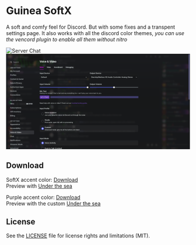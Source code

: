 # Guinea SoftX

A soft and comfy feel for Discord. But with some fixes and a transpent settings page. It also works with all the discord color themes, _you can use the vencord plugin to enable all them without nitro_

![Server Chat](https://github.com/Guineapigboyx/Guinea-SoftX/blob/main/Images/Themes.webp?raw=true)
![Settings](https://github.com/Guineapigboyx/Guinea-SoftX/blob/main/Images/Settings.png?raw=true)

## Download

SoftX accent color: [Download](https://github.com/Guineapigboyx/Guinea-SoftX/releases/download/The-Main/Guinea-Softx-Green-Accents.css)        
 Preview with [Under the sea](https://github.com/user-attachments/assets/4b1245c0-8fd7-41a8-9c64-3bded4a62e05)
   
Purple accent color: [Download](https://github.com/Guineapigboyx/Guinea-SoftX/releases/download/The-Main/Guinea-Softx-Purple-accents.css)      
Preview with the custom [Under the sea](https://github.com/user-attachments/assets/230b6bdc-65d7-45fc-87f6-ca15d9646720)

## License

See the [LICENSE](https://github.com/DiscordStyles/SoftX/blob/main/LICENSE.md) file for license rights and limitations (MIT).
